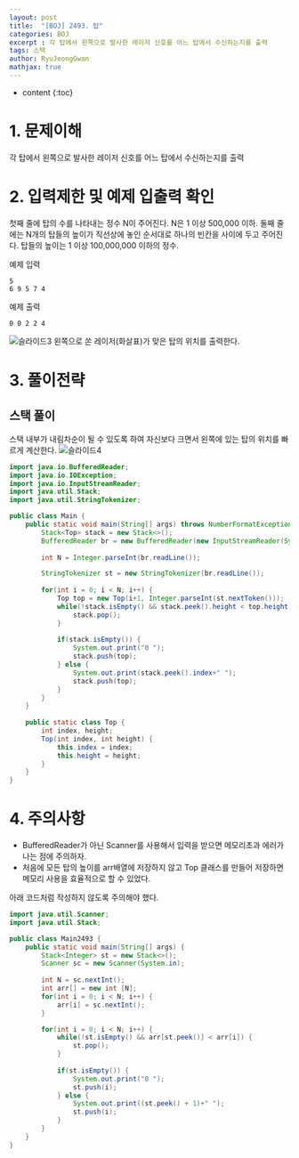```yaml
---
layout: post
title:  "[BOJ] 2493. 탑"
categories: BOJ
excerpt : 각 탑에서 왼쪽으로 발사한 레이저 신호를 어느 탑에서 수신하는지를 출력
tags: 스택
author: RyuJeongGwan
mathjax: true
---
```


* content
{:toc}

# 1. 문제이해
[](https://boj.kr/2493)
각 탑에서 왼쪽으로 발사한 레이저 신호를 어느 탑에서 수신하는지를 출력

# 2. 입력제한 및 예제 입출력 확인
첫째 줄에 탑의 수를 나타내는 정수 N이 주어진다. N은 1 이상 500,000 이하. 
둘째 줄에는 N개의 탑들의 높이가 직선상에 놓인 순서대로 하나의 빈칸을 사이에 두고 주어진다.
탑들의 높이는 1 이상 100,000,000 이하의 정수.

예제 입력
```
5
6 9 5 7 4
```
예제 출력
```
0 0 2 2 4
```
![슬라이드3](https://github.com/ryujeonggwan/test/assets/137395432/c457548f-b143-4d7e-ae81-d1814d498985)
왼쪽으로 쏜 레이저(화살표)가 맞은 탑의 위치를 출력한다.

# 3. 풀이전략
## 스택 풀이
스택 내부가 내림차순이 될 수 있도록 하여 자신보다 크면서 왼쪽에 있는 탑의 위치를 빠르게 계산한다.
![슬라이드4](https://github.com/ryujeonggwan/test/assets/137395432/c7a414b3-e5d3-43b8-ad31-7f3c2bc2ff73)

```java
import java.io.BufferedReader;
import java.io.IOException;
import java.io.InputStreamReader;
import java.util.Stack;
import java.util.StringTokenizer;

public class Main {
	public static void main(String[] args) throws NumberFormatException, IOException {
		Stack<Top> stack = new Stack<>();
		BufferedReader br = new BufferedReader(new InputStreamReader(System.in));
		
		int N = Integer.parseInt(br.readLine());

		StringTokenizer st = new StringTokenizer(br.readLine());
		
		for(int i = 0; i < N; i++) {
			Top top = new Top(i+1, Integer.parseInt(st.nextToken()));
			while(!stack.isEmpty() && stack.peek().height < top.height) {
				stack.pop();
			}
			
			if(stack.isEmpty()) {
				System.out.print("0 ");
				stack.push(top);
			} else {
				System.out.print(stack.peek().index+" ");
				stack.push(top);
			}			
		}
	}
	
	public static class Top {
		int index, height;
		Top(int index, int height) {
			this.index = index;
			this.height = height;
		}
	}
}
```

# 4. 주의사항
- BufferedReader가 아닌 Scanner를 사용해서 입력을 받으면 메모리초과 에러가 나는 점에 주의하자.
- 처음에 모든 탑의 높이를 arr배열에 저장하지 않고 Top 클래스를 만들어 저장하면 메모리 사용을 효율적으로 할 수 있었다.

아래 코드처럼 작성하지 않도록 주의해야 했다.
``` java
import java.util.Scanner;
import java.util.Stack;

public class Main2493 {
	public static void main(String[] args) {
		Stack<Integer> st = new Stack<>();
		Scanner sc = new Scanner(System.in);
		
		int N = sc.nextInt();
		int arr[] = new int [N];
		for(int i = 0; i < N; i++) {
			arr[i] = sc.nextInt();			
		}

		for(int i = 0; i < N; i++) {
			while(!st.isEmpty() && arr[st.peek()] < arr[i]) {
				st.pop();
			}
			
			if(st.isEmpty()) {
				System.out.print("0 ");
				st.push(i);
			} else {
				System.out.print((st.peek() + 1)+" ");
				st.push(i);
			}			
		}
	}
}
```
